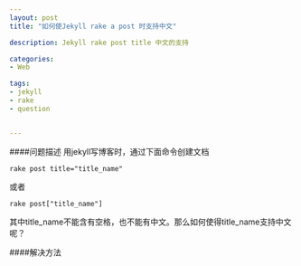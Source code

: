 ```yaml
---
layout: post
title: "如何使Jekyll rake a post 时支持中文"

description: Jekyll rake post title 中文的支持

categories:
- Web

tags:
- jekyll
- rake
- question


---
```


####问题描述
用jekyll写博客时，通过下面命令创建文档
	
	rake post title="title_name"
	
或者

	rake post["title_name"]
	
其中title_name不能含有空格，也不能有中文。那么如何使得title_name支持中文呢？

####解决方法
		